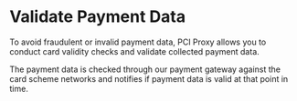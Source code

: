 # Validate Payment Data

To avoid fraudulent or invalid payment data, PCI Proxy allows you to conduct card validity checks and validate collected payment data. 

The payment data is checked through our payment gateway against the card scheme networks and notifies if payment data is valid at that point in time. 

